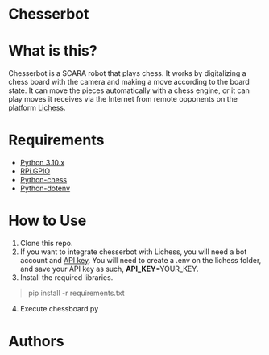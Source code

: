 # Chesserbot
# What is this?
Chesserbot is a SCARA robot that plays chess. It works by digitalizing a chess board with the camera and making a move according to the board state. It can move the pieces automatically with a chess engine, or it can play moves it receives via the Internet from remote opponents on the platform [Lichess](https://lichess.org/).
# Requirements
- [Python 3.10.x](https://www.python.org/)
- [RPi.GPIO](https://pypi.org/project/RPi.GPIO/)
- [Python-chess](https://python-chess.readthedocs.io/)
- [Python-dotenv](https://pypi.org/project/python-dotenv/)
# How to Use
1. Clone this repo.
2. If you want to integrate chesserbot with Lichess, you will need a bot account and [API key](https://lichess.org/api#operation/apiBotOnline). You will need to create a .env on the lichess folder, and save your API key as such, **API_KEY**=YOUR_KEY.
3. Install the required libraries.
> pip install -r requirements.txt
4. Execute chessboard.py
# Authors
